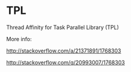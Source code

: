 TPL
===

Thread Affinity for Task Parallel Library (TPL)

More info:

http://stackoverflow.com/a/21371891/1768303

http://stackoverflow.com/q/20993007/1768303

